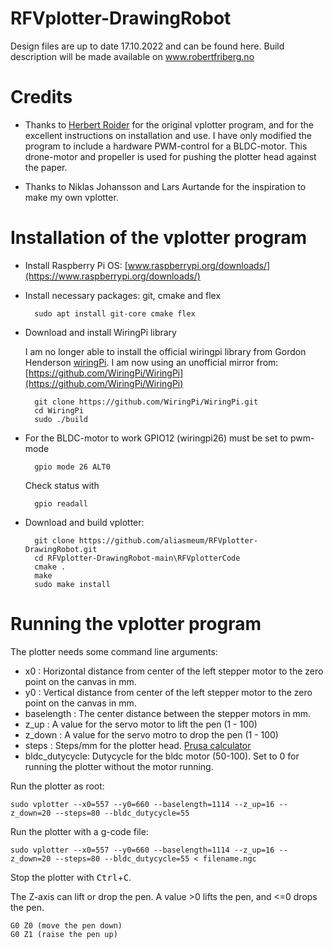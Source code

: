 # RFVplotter-DrawingRobot
Design files are up to date 17.10.2022 and can be found here.
Build description will be made available on www.robertfriberg.no

# Credits #
-   Thanks to [Herbert Roider](https://github.com/bertlr) for the original vplotter program, and for the excellent instructions on installation and use.
    I have only modified the program to include a hardware PWM-control for a BLDC-motor. This drone-motor and propeller is used for pushing the plotter head against the paper.

-   Thanks to Niklas Johansson and Lars Aurtande for the inspiration to make my own vplotter.

# Installation of the vplotter program #

- Install Raspberry Pi OS: [www.raspberrypi.org/downloads/](https://www.raspberrypi.org/downloads/)

- Install necessary packages: git, cmake and flex

        sudo apt install git-core cmake flex

- Download and install WiringPi library

    I am no longer able to install the official wiringpi library from Gordon Henderson [wiringPi](http://wiringpi.com).
    I am now using an unofficial mirror from: [https://github.com/WiringPi/WiringPi](https://github.com/WiringPi/WiringPi)

        git clone https://github.com/WiringPi/WiringPi.git
        cd WiringPi
        sudo ./build
    
- For the BLDC-motor to work GPIO12 (wiringpi26) must be set to pwm-mode
        
        gpio mode 26 ALT0

     Check status with
     
        gpio readall



- Download and build vplotter:

        git clone https://github.com/aliasmeum/RFVplotter-DrawingRobot.git
        cd RFVplotter-DrawingRobot-main\RFVplotterCode
        cmake .
        make
        sudo make install        

# Running the vplotter program #

The plotter needs some command line arguments:

- x0            :    Horizontal distance from center of the left stepper motor to the zero point on the canvas in mm.
- y0            :    Vertical distance from center of the left stepper motor to the zero point on the canvas in mm.
- baselength    :    The center distance between the stepper motors in mm.
- z_up          :    A value for the servo motor to lift the pen (1 - 100)
- z_down        :    A value for the servo motro to drop the pen (1 - 100)
- steps         :    Steps/mm for the plotter head. [Prusa calculator](https://blog.prusa3d.com/calculator_3416/)
- bldc_dutycycle: Dutycycle for the bldc motor (50-100). Set to 0 for running the plotter without the motor running.


Run the plotter as root:

    sudo vplotter --x0=557 --y0=660 --baselength=1114 --z_up=16 --z_down=20 --steps=80 --bldc_dutycycle=55

Run the plotter with a g-code file:

    sudo vplotter --x0=557 --y0=660 --baselength=1114 --z_up=16 --z_down=20 --steps=80 --bldc_dutycycle=55 < filename.ngc


Stop the plotter with <kbd>Ctrl</kbd>+<kbd>C</kbd>.

The Z-axis can lift or drop the pen. A value >0 lifts the pen, and <=0 drops the pen.

    G0 Z0 (move the pen down)
    G0 Z1 (raise the pen up)